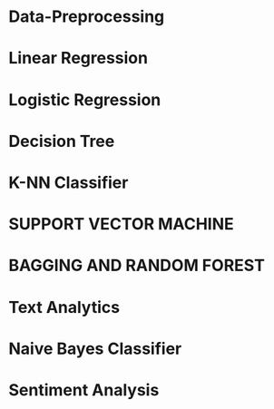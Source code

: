 # Data-Preprocessing
# Linear Regression
# Logistic Regression
# Decision Tree
# K-NN Classifier
# SUPPORT VECTOR MACHINE
# BAGGING AND RANDOM FOREST
# Text Analytics
# Naive Bayes Classifier
# Sentiment Analysis

